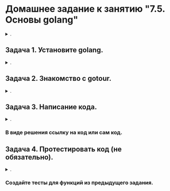 # Домашнее задание к занятию "7.5. Основы golang"

<details><summary>.</summary>

> С `golang` в рамках курса, мы будем работать не много, поэтому можно использовать любой IDE. 
> Но рекомендуем ознакомиться с [GoLand](https://www.jetbrains.com/ru-ru/go/).

</details>  

## Задача 1. Установите golang.

<details><summary>.</summary>

> 1. Воспользуйтесь инструкций с официального сайта: [https://golang.org/](https://golang.org/).
> 2. Так же для тестирования кода можно использовать песочницу: [https://play.golang.org/](https://play.golang.org/).

</details>

## Задача 2. Знакомство с gotour.

<details><summary>.</summary>

> У Golang есть обучающая интерактивная консоль [https://tour.golang.org/](https://tour.golang.org/). 
> Рекомендуется изучить максимальное количество примеров. В консоли уже написан необходимый код, осталось только с ним ознакомиться и поэкспериментировать как написано в инструкции в левой части экрана.  

</details>

## Задача 3. Написание кода. 

<details><summary>.</summary>

> Цель этого задания закрепить знания о базовом синтаксисе языка. Можно использовать редактор кода на своем компьютере, либо использовать песочницу: [https://play.golang.org/](https://play.golang.org/).
> 
> 1. Напишите программу для перевода метров в футы (1 фут = 0.3048 метр). Можно запросить исходные данные 
> у пользователя, а можно статически задать в коде.
>     Для взаимодействия с пользователем можно использовать функцию `Scanf`:
>     ```
>     package main
>     
>     import "fmt"
>     
>     func main() {
>         fmt.Print("Enter a number: ")
>         var input float64
>         fmt.Scanf("%f", &input)
>     
>         output := input * 2
>     
>         fmt.Println(output)    
>     }
>     ```
>  
> 1. Напишите программу, которая найдет наименьший элемент в любом заданном списке, например:
>     ```
>     x := []int{48,96,86,68,57,82,63,70,37,34,83,27,19,97,9,17,}
>     ```
> 1. Напишите программу, которая выводит числа от 1 до 100, которые делятся на 3. То есть `(3, 6, 9, …)`.
> 
> В виде решения ссылку на код или сам код. 

</details>

### В виде решения ссылку на код или сам код. 

## Задача 4. Протестировать код (не обязательно).

<details><summary>.</summary>

> Создайте тесты для функций из предыдущего задания. 

</details>

### Создайте тесты для функций из предыдущего задания. 